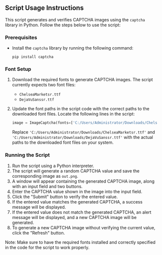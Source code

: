## Script Usage Instructions

This script generates and verifies CAPTCHA images using the `captcha` library in Python. Follow the steps below to use the script:

### Prerequisites
- Install the `captcha` library by running the following command:
  ```
  pip install captcha
  ```

### Font Setup
1. Download the required fonts to generate CAPTCHA images. The script currently expects two font files:
   - `ChelseaMarketsr.ttf`
   - `DejaVuSanssr.ttf`
   
2. Update the font paths in the script code with the correct paths to the downloaded font files. Locate the following lines in the script:
   ```python
   image = ImageCaptcha(fonts=['C:/Users/Administrator/Downloads/ChelseaMarketsr.ttf', 'C:/Users/Administrator/Downloads/DejaVuSanssr.ttf'])
   ```

   Replace `'C:/Users/Administrator/Downloads/ChelseaMarketsr.ttf'` and `'C:/Users/Administrator/Downloads/DejaVuSanssr.ttf'` with the actual paths to the downloaded font files on your system.

### Running the Script
1. Run the script using a Python interpreter.
2. The script will generate a random CAPTCHA value and save the corresponding image as `out.png`.
3. A window will appear containing the generated CAPTCHA image, along with an input field and two buttons.
4. Enter the CAPTCHA value shown in the image into the input field.
5. Click the "Submit" button to verify the entered value.
6. If the entered value matches the generated CAPTCHA, a success message will be displayed.
7. If the entered value does not match the generated CAPTCHA, an alert message will be displayed, and a new CAPTCHA image will be generated.
8. To generate a new CAPTCHA image without verifying the current value, click the "Refresh" button.

Note: Make sure to have the required fonts installed and correctly specified in the code for the script to work properly.
